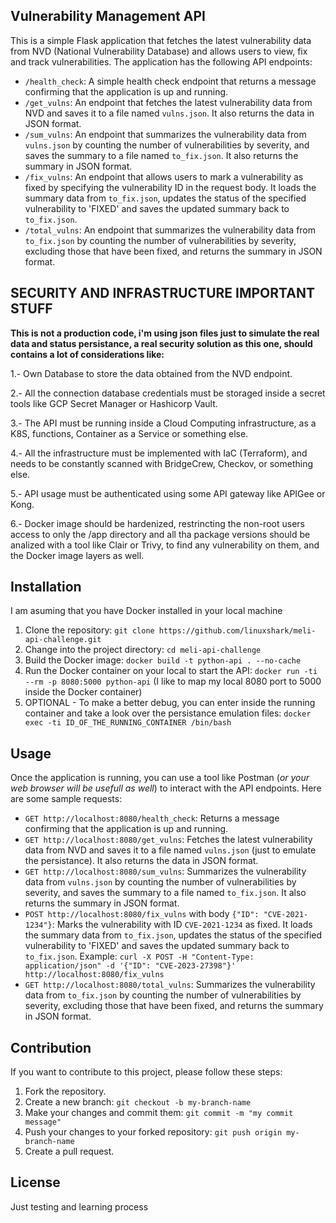 ## Vulnerability Management API

This is a simple Flask application that fetches the latest vulnerability data from NVD (National Vulnerability Database) and allows users to view, fix and track vulnerabilities. The application has the following API endpoints:

- `/health_check`: A simple health check endpoint that returns a message confirming that the application is up and running.
- `/get_vulns`: An endpoint that fetches the latest vulnerability data from NVD and saves it to a file named `vulns.json`. It also returns the data in JSON format.
- `/sum_vulns`: An endpoint that summarizes the vulnerability data from `vulns.json` by counting the number of vulnerabilities by severity, and saves the summary to a file named `to_fix.json`. It also returns the summary in JSON format.
- `/fix_vulns`: An endpoint that allows users to mark a vulnerability as fixed by specifying the vulnerability ID in the request body. It loads the summary data from `to_fix.json`, updates the status of the specified vulnerability to 'FIXED' and saves the updated summary back to `to_fix.json`.
- `/total_vulns`: An endpoint that summarizes the vulnerability data from `to_fix.json` by counting the number of vulnerabilities by severity, excluding those that have been fixed, and returns the summary in JSON format.

## SECURITY AND INFRASTRUCTURE IMPORTANT STUFF

**This is not a production code, i'm using json files just to simulate the real data and status persistance, a real security solution as this one, should contains a lot of considerations like:**

1.- Own Database to store the data obtained from the NVD endpoint.

2.- All the connection database credentials must be storaged inside a secret tools like GCP Secret Manager or Hashicorp Vault.

3.- The API must be running inside a Cloud Computing infrastructure, as a K8S, functions, Container as a Service or something else.

4.- All the infrastructure must be implemented with IaC (Terraform), and needs to be constantly scanned with BridgeCrew, Checkov, or something else.

5.- API usage must be authenticated using some API gateway like APIGee or Kong.

6.- Docker image should be hardenized, restrincting the non-root users access to only the /app directory and all tha package versions should be analized with a tool like Clair or Trivy, to find any vulnerability on them, and the Docker image layers as well.


## Installation

I am asuming that you have Docker installed in your local machine

1. Clone the repository: `git clone https://github.com/linuxshark/meli-api-challenge.git`
2. Change into the project directory: `cd meli-api-challenge`
3. Build the Docker image: `docker build -t python-api . --no-cache`
4. Run the Docker container on your local to start the API: `docker run -ti --rm -p 8080:5000 python-api` (I like to map my local 8080 port to 5000 inside the Docker container)
5. OPTIONAL - To make a better debug, you can enter inside the running container and take a look over the persistance emulation files: `docker exec -ti ID_OF_THE_RUNNING_CONTAINER /bin/bash`

## Usage

Once the application is running, you can use a tool like Postman (*or your web browser will be usefull as well*) to interact with the API endpoints. Here are some sample requests:

- `GET http://localhost:8080/health_check`: Returns a message confirming that the application is up and running.
- `GET http://localhost:8080/get_vulns`: Fetches the latest vulnerability data from NVD and saves it to a file named `vulns.json` (just to emulate the persistance). It also returns the data in JSON format.
- `GET http://localhost:8080/sum_vulns`: Summarizes the vulnerability data from `vulns.json` by counting the number of vulnerabilities by severity, and saves the summary to a file named `to_fix.json`. It also returns the summary in JSON format.
- `POST http://localhost:8080/fix_vulns` with body `{"ID": "CVE-2021-1234"}`: Marks the vulnerability with ID `CVE-2021-1234` as fixed. It loads the summary data from `to_fix.json`, updates the status of the specified vulnerability to 'FIXED' and saves the updated summary back to `to_fix.json`. Example: `curl -X POST -H "Content-Type: application/json" -d '{"ID": "CVE-2023-27398"}' http://localhost:8080/fix_vulns`
- `GET http://localhost:8080/total_vulns`: Summarizes the vulnerability data from `to_fix.json` by counting the number of vulnerabilities by severity, excluding those that have been fixed, and returns the summary in JSON format.

## Contribution

If you want to contribute to this project, please follow these steps:

1. Fork the repository.
2. Create a new branch: `git checkout -b my-branch-name`
3. Make your changes and commit them: `git commit -m "my commit message"`
4. Push your changes to your forked repository: `git push origin my-branch-name`
5. Create a pull request.

## License

Just testing and learning process